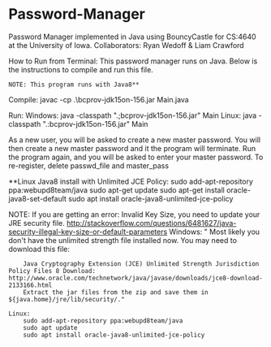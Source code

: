 # Password-Manager
Password Manager implemented in Java using BouncyCastle for CS:4640 at the University of Iowa.
Collaborators:  Ryan Wedoff & Liam Crawford

How to Run from Terminal:
    This password manager runs on Java. Below is the instructions to compile and run this file.

    NOTE: This program runs with Java8**

Compile:
    javac -cp .\bcprov-jdk15on-156.jar Main.java

Run:
    Windows:  java -classpath ".;bcprov-jdk15on-156.jar" Main
    Linux:  java -classpath ".:bcprov-jdk15on-156.jar" Main


As a new user, you will be asked to create a new master password.  You will then create a new master password and it the program will terminate.
Run the program again, and you will be asked to enter your master password.  To re-register, delete passwd_file and master_pass


**Linux Java8 install with Unlimited JCE Policy:
    sudo add-apt-repository ppa:webupd8team/java
    sudo apt-get update
    sudo apt-get install oracle-java8-set-default
    sudo apt install oracle-java8-unlimited-jce-policy

NOTE:  If you are getting an error: Invalid Key Size, you need to update your JRE security file.
    http://stackoverflow.com/questions/6481627/java-security-illegal-key-size-or-default-parameters
    Windows:
        "    Most likely you don't have the unlimited strength file installed now.
        You may need to download this file:

        Java Cryptography Extension (JCE) Unlimited Strength Jurisdiction Policy Files 8 Download: http://www.oracle.com/technetwork/java/javase/downloads/jce8-download-2133166.html
        Extract the jar files from the zip and save them in ${java.home}/jre/lib/security/."

    Linux:
        sudo add-apt-repository ppa:webupd8team/java
        sudo apt update
        sudo apt install oracle-java8-unlimited-jce-policy

